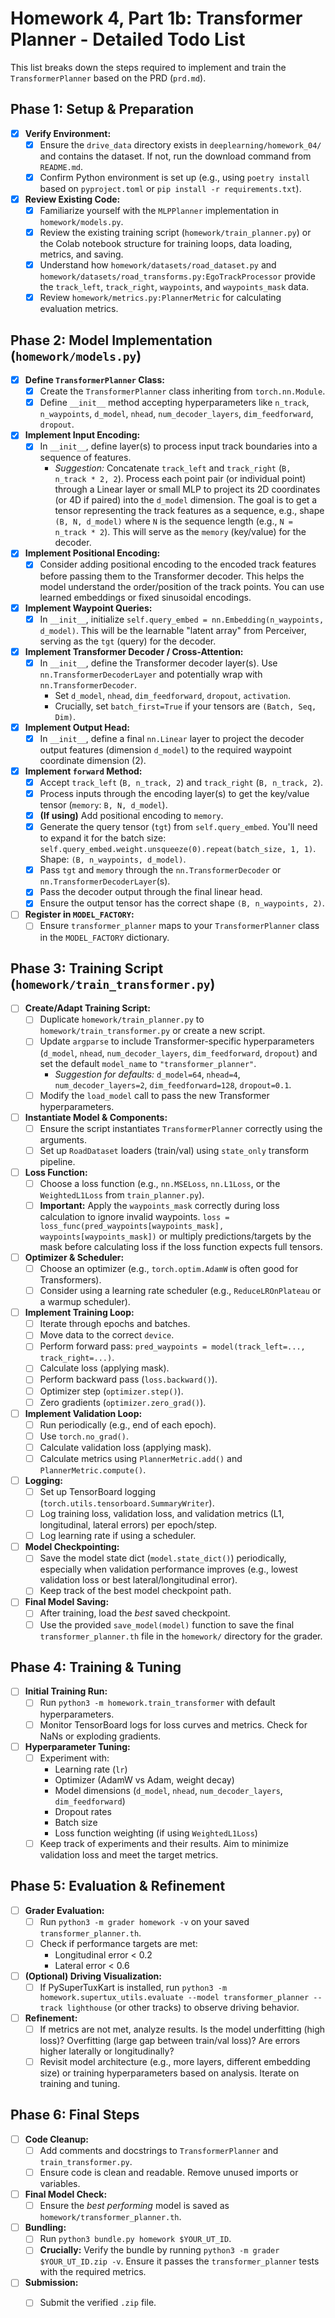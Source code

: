 # Homework 4, Part 1b: Transformer Planner - Detailed Todo List

This list breaks down the steps required to implement and train the `TransformerPlanner` based on the PRD (`prd.md`).

## Phase 1: Setup & Preparation

-   [X] **Verify Environment:**
    -   [X] Ensure the `drive_data` directory exists in `deeplearning/homework_04/` and contains the dataset. If not, run the download command from `README.md`.
    -   [X] Confirm Python environment is set up (e.g., using `poetry install` based on `pyproject.toml` or `pip install -r requirements.txt`).
-   [X] **Review Existing Code:**
    -   [X] Familiarize yourself with the `MLPPlanner` implementation in `homework/models.py`.
    -   [X] Review the existing training script (`homework/train_planner.py`) or the Colab notebook structure for training loops, data loading, metrics, and saving.
    -   [X] Understand how `homework/datasets/road_dataset.py` and `homework/datasets/road_transforms.py:EgoTrackProcessor` provide the `track_left`, `track_right`, `waypoints`, and `waypoints_mask` data.
    -   [X] Review `homework/metrics.py:PlannerMetric` for calculating evaluation metrics.

## Phase 2: Model Implementation (`homework/models.py`)

-   [X] **Define `TransformerPlanner` Class:**
    -   [X] Create the `TransformerPlanner` class inheriting from `torch.nn.Module`.
    -   [X] Define `__init__` method accepting hyperparameters like `n_track`, `n_waypoints`, `d_model`, `nhead`, `num_decoder_layers`, `dim_feedforward`, `dropout`.
-   [X] **Implement Input Encoding:**
    -   [X] In `__init__`, define layer(s) to process input track boundaries into a sequence of features.
        -   *Suggestion:* Concatenate `track_left` and `track_right` (`B, n_track * 2, 2`). Process each point pair (or individual point) through a Linear layer or small MLP to project its 2D coordinates (or 4D if paired) into the `d_model` dimension. The goal is to get a tensor representing the track features as a sequence, e.g., shape `(B, N, d_model)` where `N` is the sequence length (e.g., `N = n_track * 2`). This will serve as the `memory` (key/value) for the decoder.
-   [X] **Implement Positional Encoding:**
    -   [X] Consider adding positional encoding to the encoded track features before passing them to the Transformer decoder. This helps the model understand the order/position of the track points. You can use learned embeddings or fixed sinusoidal encodings.
-   [X] **Implement Waypoint Queries:**
    -   [X] In `__init__`, initialize `self.query_embed = nn.Embedding(n_waypoints, d_model)`. This will be the learnable "latent array" from Perceiver, serving as the `tgt` (query) for the decoder.
-   [X] **Implement Transformer Decoder / Cross-Attention:**
    -   [X] In `__init__`, define the Transformer decoder layer(s). Use `nn.TransformerDecoderLayer` and potentially wrap with `nn.TransformerDecoder`.
        -   Set `d_model`, `nhead`, `dim_feedforward`, `dropout`, `activation`.
        -   Crucially, set `batch_first=True` if your tensors are `(Batch, Seq, Dim)`.
-   [X] **Implement Output Head:**
    -   [X] In `__init__`, define a final `nn.Linear` layer to project the decoder output features (dimension `d_model`) to the required waypoint coordinate dimension (2).
-   [X] **Implement `forward` Method:**
    -   [X] Accept `track_left` (`B, n_track, 2`) and `track_right` (`B, n_track, 2`).
    -   [X] Process inputs through the encoding layer(s) to get the key/value tensor (`memory`: `B, N, d_model`).
    -   [X] **(If using)** Add positional encoding to `memory`.
    -   [X] Generate the query tensor (`tgt`) from `self.query_embed`. You'll need to expand it for the batch size: `self.query_embed.weight.unsqueeze(0).repeat(batch_size, 1, 1)`. Shape: `(B, n_waypoints, d_model)`.
    -   [X] Pass `tgt` and `memory` through the `nn.TransformerDecoder` or `nn.TransformerDecoderLayer`(s).
    -   [X] Pass the decoder output through the final linear head.
    -   [X] Ensure the output tensor has the correct shape `(B, n_waypoints, 2)`.
-   [ ] **Register in `MODEL_FACTORY`:**
    -   [ ] Ensure `transformer_planner` maps to your `TransformerPlanner` class in the `MODEL_FACTORY` dictionary.

## Phase 3: Training Script (`homework/train_transformer.py`)

-   [ ] **Create/Adapt Training Script:**
    -   [ ] Duplicate `homework/train_planner.py` to `homework/train_transformer.py` or create a new script.
    -   [ ] Update `argparse` to include Transformer-specific hyperparameters (`d_model`, `nhead`, `num_decoder_layers`, `dim_feedforward`, `dropout`) and set the default `model_name` to `"transformer_planner"`.
        -   *Suggestion for defaults:* `d_model=64`, `nhead=4`, `num_decoder_layers=2`, `dim_feedforward=128`, `dropout=0.1`.
    -   [ ] Modify the `load_model` call to pass the new Transformer hyperparameters.
-   [ ] **Instantiate Model & Components:**
    -   [ ] Ensure the script instantiates `TransformerPlanner` correctly using the arguments.
    -   [ ] Set up `RoadDataset` loaders (train/val) using `state_only` transform pipeline.
-   [ ] **Loss Function:**
    -   [ ] Choose a loss function (e.g., `nn.MSELoss`, `nn.L1Loss`, or the `WeightedL1Loss` from `train_planner.py`).
    -   [ ] **Important:** Apply the `waypoints_mask` correctly during loss calculation to ignore invalid waypoints. `loss = loss_func(pred_waypoints[waypoints_mask], waypoints[waypoints_mask])` or multiply predictions/targets by the mask before calculating loss if the loss function expects full tensors.
-   [ ] **Optimizer & Scheduler:**
    -   [ ] Choose an optimizer (e.g., `torch.optim.AdamW` is often good for Transformers).
    -   [ ] Consider using a learning rate scheduler (e.g., `ReduceLROnPlateau` or a warmup scheduler).
-   [ ] **Implement Training Loop:**
    -   [ ] Iterate through epochs and batches.
    -   [ ] Move data to the correct `device`.
    -   [ ] Perform forward pass: `pred_waypoints = model(track_left=..., track_right=...)`.
    -   [ ] Calculate loss (applying mask).
    -   [ ] Perform backward pass (`loss.backward()`).
    -   [ ] Optimizer step (`optimizer.step()`).
    -   [ ] Zero gradients (`optimizer.zero_grad()`).
-   [ ] **Implement Validation Loop:**
    -   [ ] Run periodically (e.g., end of each epoch).
    -   [ ] Use `torch.no_grad()`.
    -   [ ] Calculate validation loss (applying mask).
    -   [ ] Calculate metrics using `PlannerMetric.add()` and `PlannerMetric.compute()`.
-   [ ] **Logging:**
    -   [ ] Set up TensorBoard logging (`torch.utils.tensorboard.SummaryWriter`).
    -   [ ] Log training loss, validation loss, and validation metrics (L1, longitudinal, lateral errors) per epoch/step.
    -   [ ] Log learning rate if using a scheduler.
-   [ ] **Model Checkpointing:**
    -   [ ] Save the model state dict (`model.state_dict()`) periodically, especially when validation performance improves (e.g., lowest validation loss or best lateral/longitudinal error).
    -   [ ] Keep track of the best model checkpoint path.
-   [ ] **Final Model Saving:**
    -   [ ] After training, load the *best* saved checkpoint.
    -   [ ] Use the provided `save_model(model)` function to save the final `transformer_planner.th` file in the `homework/` directory for the grader.

## Phase 4: Training & Tuning

-   [ ] **Initial Training Run:**
    -   [ ] Run `python3 -m homework.train_transformer` with default hyperparameters.
    -   [ ] Monitor TensorBoard logs for loss curves and metrics. Check for NaNs or exploding gradients.
-   [ ] **Hyperparameter Tuning:**
    -   [ ] Experiment with:
        -   Learning rate (`lr`)
        -   Optimizer (AdamW vs Adam, weight decay)
        -   Model dimensions (`d_model`, `nhead`, `num_decoder_layers`, `dim_feedforward`)
        -   Dropout rates
        -   Batch size
        -   Loss function weighting (if using `WeightedL1Loss`)
    -   [ ] Keep track of experiments and their results. Aim to minimize validation loss and meet the target metrics.

## Phase 5: Evaluation & Refinement

-   [ ] **Grader Evaluation:**
    -   [ ] Run `python3 -m grader homework -v` on your saved `transformer_planner.th`.
    -   [ ] Check if performance targets are met:
        -   Longitudinal error < 0.2
        -   Lateral error < 0.6
-   [ ] **(Optional) Driving Visualization:**
    -   [ ] If PySuperTuxKart is installed, run `python3 -m homework.supertux_utils.evaluate --model transformer_planner --track lighthouse` (or other tracks) to observe driving behavior.
-   [ ] **Refinement:**
    -   [ ] If metrics are not met, analyze results. Is the model underfitting (high loss)? Overfitting (large gap between train/val loss)? Are errors higher laterally or longitudinally?
    -   [ ] Revisit model architecture (e.g., more layers, different embedding size) or training hyperparameters based on analysis. Iterate on training and tuning.

## Phase 6: Final Steps

-   [ ] **Code Cleanup:**
    -   [ ] Add comments and docstrings to `TransformerPlanner` and `train_transformer.py`.
    -   [ ] Ensure code is clean and readable. Remove unused imports or variables.
-   [ ] **Final Model Check:**
    -   [ ] Ensure the *best performing* model is saved as `homework/transformer_planner.th`.
-   [ ] **Bundling:**
    -   [ ] Run `python3 bundle.py homework $YOUR_UT_ID`.
    -   [ ] **Crucially:** Verify the bundle by running `python3 -m grader $YOUR_UT_ID.zip -v`. Ensure it passes the `transformer_planner` tests with the required metrics.
-   [ ] **Submission:**
    -   [ ] Submit the verified `.zip` file.

